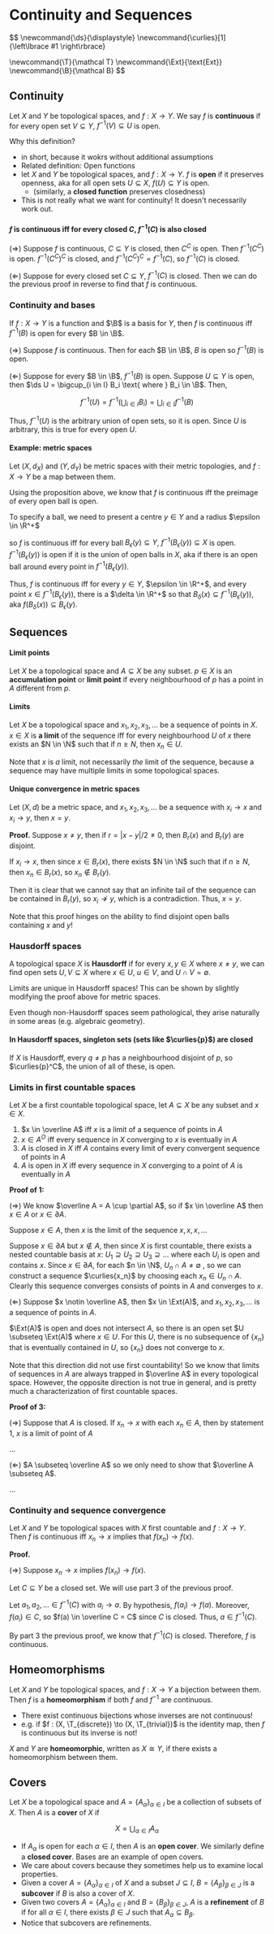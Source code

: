 # Continuity and Sequences

$$
\newcommand{\ds}{\displaystyle}
\newcommand{\curlies}[1]{\left\lbrace #1 \right\rbrace}

\newcommand{\T}{\mathcal T}
\newcommand{\Ext}{\text{Ext}}
\newcommand{\B}{\mathcal B}
$$

## Continuity

Let $X$ and $Y$ be topological spaces, and $f: X \to Y$. We say $f$ is **continuous** if for every open set $V \subseteq Y$, $f^{-1}(V) \subseteq U$ is open.

Why this definition?

- in short, because it wokrs without additional assumptions
- Related definition: Open functions
- let $X$ and $Y$ be topological spaces, and $f: X \to Y$. $f$ is **open** if it preserves openness, aka for all open sets $U \subseteq X$, $f(U) \subseteq Y$ is open.
  - (similarly, a **closed function** preserves closedness)
- This is not really what we want for continuity! It doesn't necessarily work out.

#### $f$ is continuous iff for every closed $C$, $f^{-1}(C)$ is also closed

($\Rightarrow$) Suppose $f$ is continuous, $C \subseteq Y$ is closed, then $C^C$ is open. Then $f^{-1}(C^C)$ is open. $f^{-1}(C^C)^C$ is closed, and $f^{-1}(C^C)^C = f^{-1}(C)$, so $f^{-1}(C)$ is closed.

($\Leftarrow$) Suppose for every closed set $C \subseteq Y$, $f^{-1}(C)$ is closed. Then we can do the previous proof in reverse to find that $f$ is continuous.

### Continuity and bases

If $f: X \to Y$ is a function and $\B$ is a basis for $Y$, then $f$ is continuous iff $f^{-1}(B)$ is open for every $B \in \B$.

($\Rightarrow$) Suppose $f$ is continuous. Then for each $B \in \B$, $B$ is open so $f^{-1}(B)$ is open.

($\Leftarrow$) Suppose for every $B \in \B$, $f^{-1}(B)$ is open. Suppose $U \subseteq Y$ is open, then $\ds U = \bigcup_{i \in I} B_i \text{ where } B_i \in \B$. Then,

$$
f^{-1}(U) = f^{-1}\left(\bigcup_{i \in I} B_i\right) = \bigcup_{i \in I} f^{-1}(B)
$$

Thus, $f^{-1}(U)$ is the arbitrary union of open sets, so it is open. Since $U$ is arbitrary, this is true for every open $U$.

#### Example: metric spaces

Let $(X, d_X)$ and $(Y, d_Y)$ be metric spaces with their metric topologies, and $f: X \to Y$ be a map between them.

Using the proposition above, we know that $f$ is continuous iff the preimage of every open ball is open.

To specify a ball, we need to present a centre $y \in Y$ and a radius $\epsilon \in \R^+$

so $f$ is continuous iff for every ball $B_\epsilon(y) \subseteq Y$, $f^{-1}(B_\epsilon(y)) \subseteq X$ is open. $f^{-1}(B_\epsilon(y))$ is open if it is the union of open balls in $X$, aka if there is an open ball around every point in $f^{-1}(B_\epsilon(y))$.

Thus, $f$ is continuous iff for every $y \in Y$, $\epsilon \in \R^+$, and every point $x \in f^{-1}(B_\epsilon(y))$, there is a $\delta \in \R^+$ so that $B_\delta(x) \subseteq f^{-1}(B_\epsilon(y))$, aka $f(B_\delta(x)) \subseteq B_\epsilon(y)$.

## Sequences

#### Limit points

Let $X$ be a topological space and $A \subseteq X$ be any subset. $p \in X$ is an **accumulation point** or **limit point** if every neighbourhood of $p$ has a point in $A$ different from $p$.

#### Limits

Let $X$ be a topological space and $x_1, x_2, x_3, ...$  be a sequence of points in $X$. $x \in X$ is **a limit** of the sequence iff for every neighbourhood $U$ of $x$ there exists an $N \in \N$ such that if $n \geq N$, then $x_n \in U$.

Note that $x$ is *a* limit, not necessarily *the* limit of the sequence, because a sequence may have multiple limits in some topological spaces.

#### Unique convergence in metric spaces

Let $(X, d)$ be a metric space, and $x_1, x_2, x_3, ...$ be a sequence with $x_i \to x$ and $x_i \to y$, then $x = y$.

**Proof.** Suppose $x \neq y$, then if $r = \vert x - y \vert / 2 \neq 0$, then $B_r(x)$ and $B_r(y)$ are disjoint.

If $x_i \to x$, then since $x \in B_r(x)$, there exists $N \in \N$ such that if $n \geq N$, then $x_n \in B_r(x)$, so $x_n \notin B_r(y)$.

Then it is clear that we cannot say that an infinite tail of the sequence can be contained in $B_r(y)$, so $x_i \not \to y$, which is a contradiction. Thus, $x = y$.

Note that this proof hinges on the ability to find disjoint open balls containing $x$ and $y$!

### Hausdorff spaces

A topological space $X$ is **Hausdorff** if for every $x, y \in X$ where $x \neq y$, we can find open sets $U, V \subseteq X$ where $x \in U$, $u \in V$, and $U \cap V = \emptyset$.

Limits are unique in Hausdorff spaces! This can be shown by slightly modifying the proof above for metric spaces.

Even though non-Hausdorff spaces seem pathological, they arise naturally in some areas (e.g. algebraic geometry).

#### In Hausdorff spaces, singleton sets (sets like $\curlies{p}$) are closed

If $X$ is Hausdorff, every $q \neq p$ has a neighbourhood disjoint of $p$, so $\curlies{p}^C$, the union of all of these, is open.

### Limits in first countable spaces

Let $X$ be a first countable topological space, let $A \subseteq X$ be any subset and $x \in X$.

1. $x \in \overline A$ iff $x$ is a limit of a sequence of points in $A$
2. $x \in A^O$ iff every sequence in $X$ converging to $x$ is eventually in $A$
3. $A$ is closed in $X$ iff $A$ contains every limit of every convergent sequence of points in $A$
4. $A$ is open in $X$ iff every sequence in $X$ converging to a point of $A$ is eventually in $A$

**Proof of 1:**

($\Rightarrow$) We know $\overline A = A \cup \partial A$, so if $x \in \overline A$ then $x \in A$ or $x \in \partial A$.

Suppose $x \in A$, then $x$ is the limit of the sequence $x, x, x, ...$

Suppose $x \in \partial A$ but $x \notin A$, then since $X$ is first countable, there exists a nested countable basis at $x$: $U_1 \supseteq U_2 \supseteq U_3 \supseteq ...$ where each $U_i$ is open and contains $x$. Since $x \in \partial A$, for each $n \in \N$, $U_n \cap A \neq \emptyset$ , so we can construct a sequence $\curlies{x_n}$ by choosing each $x_n \in U_n \cap A$. Clearly this sequence converges consists of points in $A$ and converges to $x$.

($\Leftarrow$) Suppose $x \notin \overline A$, then $x \in \Ext(A)$, and $x_1, x_2, x_3, ...$ is a sequence of points in $A$.

$\Ext(A)$ is open and does not intersect $A$, so there is an open set $U \subseteq \Ext(A)$ where $x \in U$. For this $U$, there is no subsequence of $\lbrace x_n \rbrace$ that is eventually contained in $U$, so $\lbrace x_n \rbrace$ does not converge to $x$.

Note that this direction did not use first countability! So we know that limits of sequences in $A$ are always trapped in $\overline A$ in every topological space. However, the opposite direction is not true in general, and is pretty much a characterization of first countable spaces.

**Proof of 3:**

($\Rightarrow$) Suppose that $A$ is closed. If $x_n \to x$ with each $x_n \in A$, then by statement 1, $x$ is a limit of point of $A$

...

($\Leftarrow$) $A \subseteq \overline A$ so we only need to show that $\overline A \subseteq A$.

...

### Continuity and sequence convergence

Let $X$ and $Y$ be topological spaces with $X$ first countable and $f: X \to Y$. Then $f$ is continuous iff $x_n \to x$ implies that $f(x_n) \to f(x)$.

**Proof.**

($\Rightarrow$) Suppose $x_n \to x$ implies $f(x_n) \to f(x)$.

Let $C \subseteq Y$ be a closed set. We will use part 3 of the previous proof.

Let $a_1, a_2, ... \in f^{-1}(C)$ with $a_i \to a$. By hypothesis, $f(a_i) \to f(a)$. Moreover, $f(a_i) \in C$, so $f(a) \in \overline C = C$ since $C$ is closed. Thus, $a \in f^{-1}(C)$.

By part 3 the previous proof, we know that $f^{-1}(C)$ is closed. Therefore, $f$ is continuous.

## Homeomorphisms

Let $X$ and $Y$ be topological spaces, and $f: X \to Y$ a bijection between them. Then $f$ is a **homeomorphism** if both $f$ and $f^{-1}$ are continuous.

- There exist continuous bijections whose inverses are not continuous!
- e.g. if $f : (X, \T_{discrete}) \to (X, \T_{trivial})$ is the identity map, then $f$ is continuous but its inverse is not!

$X$ and $Y$ are **homeomorphic**, written as $X \cong Y$, if there exists a homeomorphism between them.

## Covers

Let $X$ be a topological space and $A = \lbrace A_\alpha \rbrace_{\alpha \in I}$ be a collection of subsets of $X$. Then $A$ is a **cover** of $X$ if

$$
X = \bigcup_{\alpha \in I} A_\alpha
$$

- If $A_\alpha$ is open for each $\alpha \in I$, then $A$ is an **open cover**. We similarly define a **closed cover**. Bases are an example of open covers.
- We care about covers because they sometimes help us to examine local properties.
- Given a cover $A = \lbrace A_\alpha \rbrace_{\alpha \in I}$ of $X$ and a subset $J \subseteq I$, $B = \lbrace A_\beta \rbrace_{\beta \in J}$ is a **subcover** if $B$ is also a cover of $X$.
- Given two covers $A = \lbrace A_\alpha \rbrace_{\alpha \in I}$ and $B = \lbrace B_\beta \rbrace_{\beta \in J}$, $A$ is a **refinement** of $B$ if for all $\alpha \in I$, there exists $\beta \in J$ such that $A_\alpha \subseteq B_\beta$.
- Notice that subcovers are refinements.